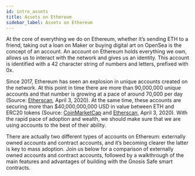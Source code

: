 ```yaml
---
id: intro_assets
title: Assets on Ethereum
sidebar_label: Assets on Ethereum
---
```


At the core of everything we do on Ethereum, whether it’s sending ETH to a friend, taking out a loan on Maker or buying digital art on OpenSea is the concept of an account. An account on Ethereum holds everything we own, allows us to interact with the network and gives us an identity. This account is identified with a 42 character string of numbers and letters, prefixed with 0x.

Since 2017, Ethereum has seen an explosion in unique accounts created on the network. At this point in time there are more than 90,000,000 unique accounts and that number is growing at a pace of around 70,000 per day (Source: [Etherscan](https://etherscan.io/chart/address), April 3, 2020). At the same time, these accounts are securing more than $40,000,000,000 USD in value between ETH and ERC20 tokens (Source: [CoinMarketCap](https://coinmarketcap.com/) and [Etherscan](https://etherscan.io/chart/address), April 3, 2020). With the rapid pace of adoption and wealth, we should make sure that we are using accounts to the best of their ability.

There are actually two different types of accounts on Ethereum: externally owned accounts and contract accounts, and it’s becoming clearer the latter is key to mass adoption. Join us below for  a comparison of externally owned accounts and contract accounts, followed by a walkthrough of the main features and advantages of building with the Gnosis Safe smart contracts.


